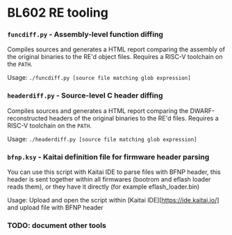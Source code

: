 # BL602 RE tooling

### `funcdiff.py` - Assembly-level function diffing

Compiles sources and generates a HTML report comparing the assembly of the original binaries to the RE'd object files.
Requires a RISC-V toolchain on the `PATH`.

Usage: `./funcdiff.py [source file matching glob expression]`

### `headerdiff.py` - Source-level C header diffing

Compiles sources and generates a HTML report comparing the DWARF-reconstructed headers of the original binaries to the RE'd files.
Requires a RISC-V toolchain on the `PATH`.

Usage: `./headerdiff.py [source file matching glob expression]`

### `bfnp.ksy` - Kaitai definition file for firmware header parsing

You can use this script with Kaitai IDE to parse files with BFNP header,
this header is sent together within all firmwares (bootrom and eflash loader reads them),
or they have it directly (for example eflash_loader.bin)

Usage: Upload and open the script within [Kaitai IDE][https://ide.kaitai.io/] and upload file
with BFNP header

### **TODO**: document other tools
